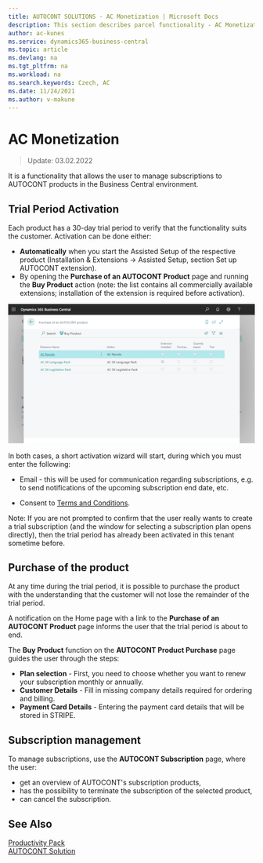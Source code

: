 ```yaml
---
title: AUTOCONT SOLUTIONS - AC Monetization | Microsoft Docs
description: This section describes parcel functionality - AC Monetization
author: ac-kunes
ms.service: dynamics365-business-central
ms.topic: article
ms.devlang: na
ms.tgt_pltfrm: na
ms.workload: na
ms.search.keywords: Czech, AC
ms.date: 11/24/2021
ms.author: v-makune
---
```



# AC Monetization
> Update: 03.02.2022

It is a functionality that allows the user to manage subscriptions to AUTOCONT products in the Business Central environment.
## Trial Period Activation

Each product has a 30-day trial period to verify that the functionality suits the customer. Activation can be done either:

   - **Automatically** when you start the Assisted Setup of the respective product (Installation & Extensions -> Assisted Setup, section Set up AUTOCONT extension).
   - By opening the **Purchase of an AUTOCONT Product** page and running the **Buy Product** action (note: the list contains all commercially available extensions; installation of the extension is required before activation).

![Buying an AUTOCONT product](media/ac-monetization.png)

In both cases, a short activation wizard will start, during which you must enter the following: 

- Email - this will be used for communication regarding subscriptions, e.g. to send notifications of the upcoming subscription end date, etc. 

- Consent to [Terms and Conditions](https://www.autocont.cz/business-aplication/pas-subscription-terms).

Note: If you are not prompted to confirm that the user really wants to create a trial subscription (and the window for selecting a subscription plan opens directly), then the trial period has already been activated in this tenant sometime before. 

## Purchase of the product

At any time during the trial period, it is possible to purchase the product with the understanding that the customer will not lose the remainder of the trial period.

A notification on the Home page with a link to the **Purchase of an AUTOCONT Product** page informs the user that the trial period is about to end. 

The **Buy Product** function on the **AUTOCONT Product Purchase** page guides the user through the steps: 

- **Plan selection** - First, you need to choose whether you want to renew your subscription monthly or annually.
- **Customer Details** - Fill in missing company details required for ordering and billing.
- **Payment Card Details** - Entering the payment card details that will be stored in STRIPE.

## Subscription management 

To manage subscriptions, use the **AUTOCONT Subscription** page, where the user: 

- get an overview of AUTOCONT's subscription products,
- has the possibility to terminate the subscription of the selected product, 
- can cancel the subscription.

## See Also
[Productivity Pack](ac-productivity-pack.md)  
[AUTOCONT Solution](../index.md)  

 